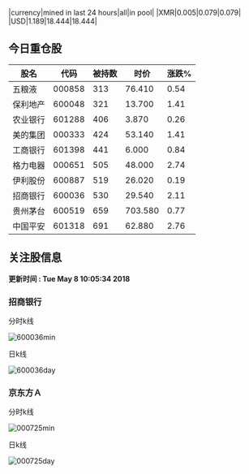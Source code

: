 |currency|mined in last 24 hours|all|in pool|
|XMR|0.005|0.079|0.079|
|USD|1.189|18.444|18.444|

## 今日重仓股 

|股名|代码|被持数|时价|涨跌%|
|---|---|---|---|---|
|五粮液|000858|313|76.410|0.54|
|保利地产|600048|321|13.700|1.41|
|农业银行|601288|406|3.870|0.26|
|美的集团|000333|424|53.140|1.41|
|工商银行|601398|441|6.000|0.84|
|格力电器|000651|505|48.000|2.74|
|伊利股份|600887|519|26.020|0.19|
|招商银行|600036|530|29.540|2.11|
|贵州茅台|600519|659|703.580|0.77|
|中国平安|601318|691|62.880|2.76|

## 关注股信息
**更新时间 : Tue May  8 10:05:34 2018**
### 招商银行 
分时k线

![600036min](http://image.sinajs.cn/newchart/min/n/sh600036.gif)

日k线

![600036day](http://image.sinajs.cn/newchart/daily/n/sh600036.gif)

### 京东方Ａ 
分时k线

![000725min](http://image.sinajs.cn/newchart/min/n/sz000725.gif)

日k线

![000725day](http://image.sinajs.cn/newchart/daily/n/sz000725.gif)
